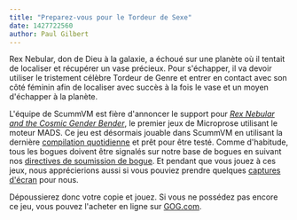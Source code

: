 ```yaml
---
title: "Preparez-vous pour le Tordeur de Sexe"
date: 1427722560
author: Paul Gilbert
---
```


Rex Nebular, don de Dieu à la galaxie, a échoué sur une planète où il tentait de localiser et récupérer un vase précieux. Pour s'échapper, il va devoir utiliser le tristement célèbre Tordeur de Genre et entrer en contact avec son côté féminin afin de localiser avec succès à la fois le vase et un moyen d'échapper à la planète.

L'équipe de ScummVM est fière d'annoncer le support pour [*Rex Nebular and the Cosmic Gender Bender*](https://fr.wikipedia.org/wiki/Rex_Nebular_and_the_Cosmic_Gender_Bender), le premier jeux de Microprose utilisant le moteur MADS. Ce jeu est désormais jouable dans ScummVM en utilisant la dernière [compilation quotidienne](/downloads/#daily) et prêt pour être testé. Comme d'habitude, tous les bogues doivent être signalés sur notre base de bogues en suivant nos [directives de soumission de bogue](/faq/#question.report-bugs). Et pendant que vous jouez à ces jeux, nous apprécierions aussi si vous pouviez prendre quelques [captures d'écran](http://wiki.scummvm.org/index.php/Screenshots) pour nous.

Dépoussierez donc votre copie et jouez. Si vous ne possédez pas encore ce jeu, vous pouvez l'acheter en ligne sur [GOG.com](http://www.gog.com/game/rex_nebular_and_the_cosmic_gender_bender?pp=22d200f8670dbdb3e253a90eee5098477c95c23d).
